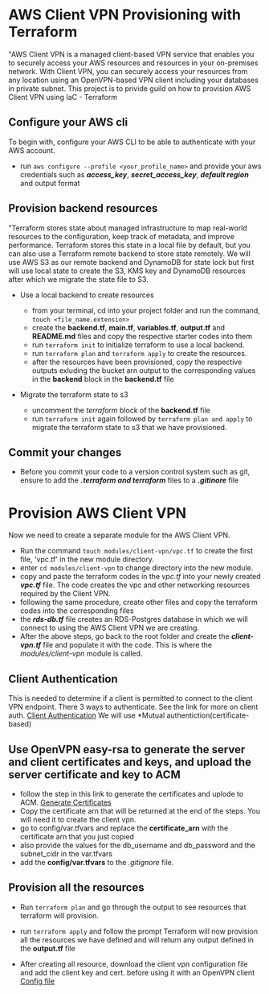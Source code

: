 # AWS Client VPN Provisioning with Terraform
"AWS Client VPN is a managed client-based VPN service that enables you to securely access your AWS resources and resources in your on-premises network. With Client VPN, you can securely access your resources from any location using an OpenVPN-based VPN client including your databases in private subnet. 
This project is to privide guild on how to provision AWS Client VPN using IaC - Terraform
## Configure your AWS cli
To begin with, configure your AWS CLI to be able to authenticate with your AWS account.
- run `aws configure --profile <your_profile_name>` and provide your aws credentials such as ***access_key***, ***secret_access_key***, ***default region*** and output format

## Provision backend resources
"Terraform stores state about managed infrastructure to map real-world resources to the configuration, keep track of metadata, and improve performance. Terraform stores this state in a local file by default, but you can also use a Terraform remote backend to store state remotely. We will use AWS S3 as our remote backend and DynamoDB for state lock but first will use local state to create the S3, KMS key and DynamoDB resources after which we migrate the state file to S3.

- Use a local backend to create resources
    - from your terminal, cd into your project folder and run the command, `touch <file_name.extension>`
    - create the **backend.tf**, **main.tf**, **variables.tf**, **output.tf** and **README.md** files and copy the respective starter codes into them
    - run `terraform init` to initialize terraform to use a local backend.
    - run `terraform plan` and `terraform apply` to create the resources.
    - after the resources have been provisioned, copy the respective outputs exluding the bucket arn output to the corresponding values in the **backend** block in the **backend.tf** file

- Migrate the terraform state to s3
    - uncomment the *terraform* block of the **backend.tf** file
    - run `terraform init` again followed by `terraform plan and apply` to migrate the terraform state to s3 that we have provisioned.

## Commit your changes
- Before you commit your code to a version control system such as git, ensure to add the ***.terraform and terraform*** files to a ***.gitinore*** file

# Provision AWS Client VPN
Now we need to create a separate module for the AWS Client VPN.
- Run the command `touch modules/client-vpn/vpc.tf` to create the first file, 'vpc.tf' in the new module directory.
- enter `cd modules/client-vpn` to change directory into the new module.
- copy and paste the terraform codes in the *vpc.tf* into your newly created ***vpc.tf*** file. The code creates the vpc and other networking resources required by the Client VPN.
- following the same procedure, create other files and copy the terraform codes into the corresponding files
- the ***rds-db.tf*** file creates an RDS-Postgres database in which we will connect to using the AWS Client VPN we are creating.
- After the above steps, go back to the root folder and create the ***client-vpn.tf*** file and populate it with the code. This is where the *modules/client-vpn* module is called.

## Client Authentication 
This is needed to determine if a client is permitted to connect to the client VPN endpoint. There 3 ways to authenticate. 
See the link for more on client auth. [Client Authentication](https://docs.aws.amazon.com/vpn/latest/clientvpn-admin/client-authentication.html#mutual)
We will use *Mutual authentiction(certificate-based)
## Use OpenVPN easy-rsa to generate the server and client certificates and keys, and upload the server certificate and key to ACM
- follow the step in this link to generate the certificates and uplode to ACM. [Generate Certificates](https://docs.aws.amazon.com/vpn/latest/clientvpn-admin/client-authentication.html#mutual)
- Copy the certificate arn that will be returned at the end of the steps. You will need it to create the client vpn.
- go to config/var.tfvars and replace the **certificate_arn** with the certificate arn that you just copied
- also provide the values for the db_username and db_password and the subnet_cidr in the var.tfvars
- add the **config/var.tfvars** to the *.gitignore* file.

## Provision all the resources
- Run `terraform plan` and go through the output to see resources that terraform will provision.
- run `terraform apply` and follow the prompt
Terraform will now provision all the resources we have defined and will return any output defined in the **output.tf** file


- After creating all resource, download the client vpn configuration file and add the client key and cert. before using it with an OpenVPN client [Config file](https://docs.aws.amazon.com/vpn/latest/clientvpn-admin/cvpn-working-endpoint-export.html)